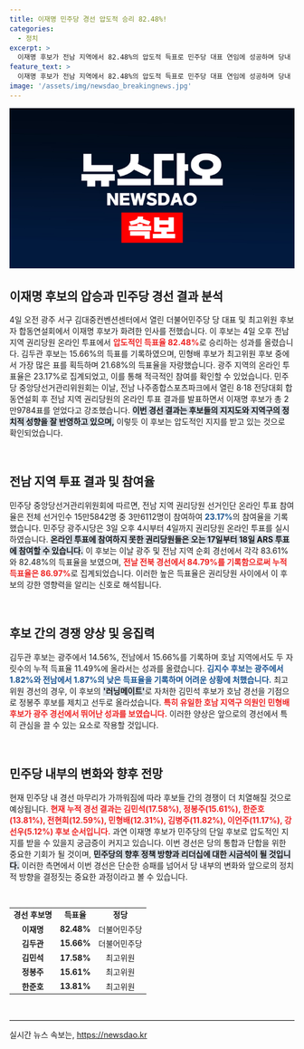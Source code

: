 ```yaml
---
title: 이재명 민주당 경선 압도적 승리 82.48%!
categories:
  - 정치
excerpt: >
  이재명 후보가 전남 지역에서 82.48%의 압도적 득표로 민주당 대표 연임에 성공하며 당내 주도권을 강화했다. 민형배 후보는 최고위원 경선에서 1위를 차지하며 주목받고 있다. 자세한 결과와 향후 전망을 클릭해 확인하세요!
feature_text: >
  이재명 후보가 전남 지역에서 82.48%의 압도적 득표로 민주당 대표 연임에 성공하며 당내 주도권을 강화했다. 민형배 후보는 최고위원 경선에서 1위를 차지하며 주목받고 있다. 자세한 결과와 향후 전망을 클릭해 확인하세요!
image: '/assets/img/newsdao_breakingnews.jpg'
---
```


<p><img src="/assets/img/newsdao_breakingnews.jpg" alt="ontimetimes 속보" /></p>

<h2 data-ke-size="size26">이재명 후보의 압승과 민주당 경선 결과 분석</h2>

<p data-ke-size="size16">4일 오전 광주 서구 김대중컨벤션센터에서 열린 더불어민주당 당 대표 및 최고위원 후보자 합동연설회에서 이재명 후보가 화려한 인사를 전했습니다. 이 후보는 4일 오후 전남 지역 권리당원 온라인 투표에서 <b><span style="color: #ee2323;">압도적인 득표율 82.48%</span></b>로 승리하는 성과를 올렸습니다. 김두관 후보는 15.66%의 득표를 기록하였으며, 민형배 후보가 최고위원 후보 중에서 가장 많은 표를 획득하며 21.68%의 득표율을 자랑했습니다. 광주 지역의 온라인 투표율은 23.17%로 집계되었고, 이를 통해 적극적인 참여를 확인할 수 있었습니다. 민주당 중앙당선거관리위원회는 이날, 전남 나주종합스포츠파크에서 열린 8·18 전당대회 합동연설회 후 전남 지역 권리당원의 온라인 투표 결과를 발표하면서 이재명 후보가 총 2만9784표를 얻었다고 강조했습니다. <b><span style="background-color: #21538527;">이번 경선 결과는 후보들의 지지도와 지역구의 정치적 성향을 잘 반영하고 있으며,</span></b> 이렇듯 이 후보는 압도적인 지지를 받고 있는 것으로 확인되었습니다.</p>

<p data-ke-size="size16">&nbsp;</p>

<h2 data-ke-size="size26">전남 지역 투표 결과 및 참여율</h2>

<p data-ke-size="size16">민주당 중앙당선거관리위원회에 따르면, 전남 지역 권리당원 선거인단 온라인 투표 참여율은 전체 선거인수 15만5842명 중 3만6112명이 참여하여 <b><span style="color: #1a5490;">23.17%</b>의 참여율을 기록했습니다.</span></b> 민주당 광주시당은 3일 오후 4시부터 4일까지 권리당원 온라인 투표를 실시하였습니다. <b><span style="background-color: #21538527;">온라인 투표에 참여하지 못한 권리당원들은 오는 17일부터 18일 ARS 투표에 참여할 수 있습니다.</span></b> 이 후보는 이날 광주 및 전남 지역 순회 경선에서 각각 83.61%와 82.48%의 득표율을 보였으며, <b><span style="color: #ee2323;">전날 전북 경선에서 84.79%를 기록함으로써 누적 득표율은 86.97%</span></b>로 집계되었습니다. 이러한 높은 득표율은 권리당원 사이에서 이 후보의 강한 영향력을 알리는 신호로 해석됩니다.</p>

<p data-ke-size="size16">&nbsp;</p>

<h2 data-ke-size="size26">후보 간의 경쟁 양상 및 응집력</h2>

<p data-ke-size="size16">김두관 후보는 광주에서 14.56%, 전남에서 15.66%를 기록하며 호남 지역에서도 두 자릿수의 누적 득표율 11.49%에 올라서는 성과를 올렸습니다. <b><span style="color: #1a5490;">김지수 후보는 광주에서 1.82%와 전남에서 1.87%의 낮은 득표율을 기록하며 어려운 상황에 처했습니다.</span></b> 최고위원 경선의 경우, 이 후보의 <b><span style="background-color: #21538527;">'러닝메이트'</span></b>로 자처한 김민석 후보가 호남 경선을 기점으로 정봉주 후보를 제치고 선두로 올라섰습니다. <b><span style="color: #ee2323;">특히 유일한 호남 지역구 의원인 민형배 후보가 광주 경선에서 뛰어난 성과를 보였습니다.</span></b> 이러한 양상은 앞으로의 경선에서 특히 관심을 끌 수 있는 요소로 작용할 것입니다.</p>

<p data-ke-size="size16">&nbsp;</p>

<h2 data-ke-size="size26">민주당 내부의 변화와 향후 전망</h2>

<p data-ke-size="size16">현재 민주당 내 경선 마무리가 가까워짐에 따라 후보들 간의 경쟁이 더 치열해질 것으로 예상됩니다. <b><span style="color: #ee2323;">현재 누적 경선 결과는 김민석(17.58%), 정봉주(15.61%), 한준호(13.81%), 전현희(12.59%), 민형배(12.31%), 김병주(11.82%), 이언주(11.17%), 강선우(5.12%) 후보 순서입니다.</span></b> 과연 이재명 후보가 민주당의 단일 후보로 압도적인 지지를 받을 수 있을지 궁금증이 커지고 있습니다. 이번 경선은 당의 통합과 단합을 위한 중요한 기회가 될 것이며, <b><span style="background-color: #21538527;">민주당의 향후 정책 방향과 리더십에 대한 시금석이 될 것입니다.</span></b> 이러한 측면에서 이번 경선은 단순한 승패를 넘어서 당 내부의 변화와 앞으로의 정치적 방향을 결정짓는 중요한 과정이라고 볼 수 있습니다.</p>

<p data-ke-size="size16">&nbsp;</p>

<table style="width:100%; border-collapse:collapse;">
<tr>
<td style="text-align: center; height: 17px;"><b>경선 후보명</b></td>
<td style="text-align: center; height: 17px;"><b>득표율</b></td>
<td style="text-align: center; height: 17px;"><b>정당</b></td>
</tr>
<tr>
<td style="text-align: center; height: 17px;"><b>이재명</b></td>
<td style="text-align: center; height: 17px;"><b>82.48%</b></td>
<td style="text-align: center; height: 17px;">더불어민주당</td>
</tr>
<tr>
<td style="text-align: center; height: 17px;"><b>김두관</b></td>
<td style="text-align: center; height: 17px;"><b>15.66%</b></td>
<td style="text-align: center; height: 17px;">더불어민주당</td>
</tr>
<tr>
<td style="text-align: center; height: 17px;"><b>김민석</b></td>
<td style="text-align: center; height: 17px;"><b>17.58%</b></td>
<td style="text-align: center; height: 17px;">최고위원</td>
</tr>
<tr>
<td style="text-align: center; height: 17px;"><b>정봉주</b></td>
<td style="text-align: center; height: 17px;"><b>15.61%</b></td>
<td style="text-align: center; height: 17px;">최고위원</td>
</tr>
<tr>
<td style="text-align: center; height: 17px;"><b>한준호</b></td>
<td style="text-align: center; height: 17px;"><b>13.81%</b></td>
<td style="text-align: center; height: 17px;">최고위원</td>
</tr>
</table>

<p data-ke-size="size16">&nbsp;</p>

<hr style="border-top: 1px solid #e0e0e0;"/>
실시간 뉴스 속보는, <a href="https://newsdao.kr" rel="dofollow">https://newsdao.kr</a>


